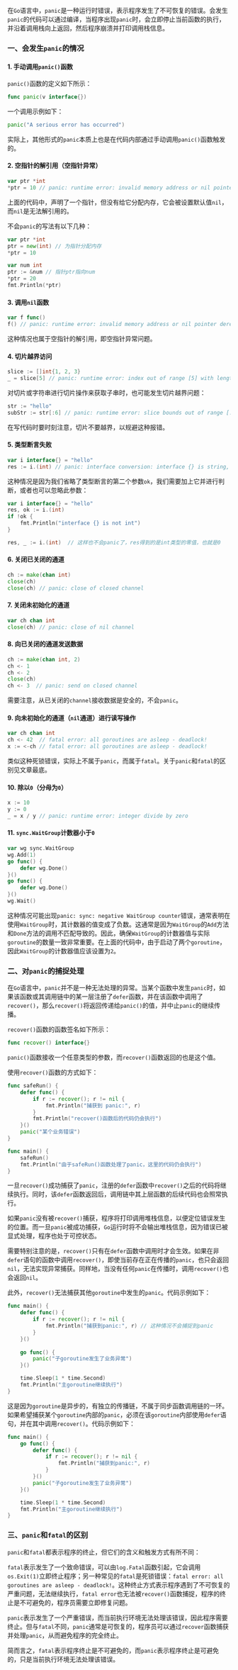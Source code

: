 在`Go`语言中，`panic`是一种运行时错误，表示程序发生了不可恢复的错误。会发生`panic`的代码可以通过编译，当程序出现`panic`时，会立即停止当前函数的执行，并沿着调用栈向上返回，然后程序崩溃并打印调用栈信息。

### 一、会发生`panic`的情况

#### 1. 手动调用`panic()`函数

`panic()`函数的定义如下所示：

```go
func panic(v interface{})
```

一个调用示例如下：

```go
panic("A serious error has occurred")
```

实际上，其他形式的`panic`本质上也是在代码内部通过手动调用`panic()`函数触发的。

#### 2. 空指针的解引用（空指针异常）

```go
var ptr *int
*ptr = 10 // panic: runtime error: invalid memory address or nil pointer dereference
```

上面的代码中，声明了一个指针，但没有给它分配内存，它会被设置默认值`nil`，而`nil`是无法解引用的。

不会`panic`的写法有以下几种：

```go
var ptr *int
ptr = new(int) // 为指针分配内存
*ptr = 10

var num int
ptr := &num // 指针ptr指向num
*ptr = 20
fmt.Println(*ptr)
```

#### 3. 调用`nil`函数

```go
var f func()
f() // panic: runtime error: invalid memory address or nil pointer dereference
```

这种情况也属于空指针的解引用，即空指针异常问题。

#### 4. 切片越界访问

```go
slice := []int{1, 2, 3}
_ = slice[5] // panic: runtime error: index out of range [5] with length 3
```

对切片或字符串进行切片操作来获取子串时，也可能发生切片越界问题：

```go
str := "hello"
subStr := str[:6] // panic: runtime error: slice bounds out of range [:6] with length 5
```

在写代码时要时刻注意，切片不要越界，以规避这种报错。


#### 5. 类型断言失败

```go
var i interface{} = "hello"
res := i.(int) // panic: interface conversion: interface {} is string, not int
```

这种情况是因为我们省略了类型断言的第二个参数`ok`，我们需要加上它并进行判断，或者也可以忽略此参数：

```go
var i interface{} = "hello"
res, ok := i.(int)
if !ok {
	fmt.Println("interface {} is not int")
}

res, _ := i.(int)  // 这样也不会panic了，res得到的是int类型的零值，也就是0
```

#### 6. 关闭已关闭的通道

```go
ch := make(chan int)
close(ch)
close(ch) // panic: close of closed channel
```

#### 7. 关闭未初始化的通道

```go
var ch chan int
close(ch) // panic: close of nil channel
```

#### 8. 向已关闭的通道发送数据

```go
ch := make(chan int, 2)
ch <- 1
ch <- 2
close(ch)
ch <- 3  // panic: send on closed channel
```

需要注意，从已关闭的`channel`接收数据是安全的，不会`panic`。

#### 9. 向未初始化的通道（`nil`通道）进行读写操作

```go
var ch chan int
ch <- 42  // fatal error: all goroutines are asleep - deadlock!
x := <-ch // fatal error: all goroutines are asleep - deadlock!
```

类似这种死锁错误，实际上不属于`panic`，而属于`fatal`。关于`panic`和`fatal`的区别见文章最底。

#### 10. 除以`0`（分母为`0`）

```go
x := 10
y := 0
_ = x / y // panic: runtime error: integer divide by zero
```

#### 11. `sync.WaitGroup`计数器小于`0`

```go
var wg sync.WaitGroup
wg.Add(1)
go func() {
	defer wg.Done()
}()
go func() {
	defer wg.Done()
}()
wg.Wait()
```

这种情况可能出现`panic: sync: negative WaitGroup counter`错误，通常表明在使用`WaitGroup`时，其计数器的值变成了负数。这通常是因为`WaitGroup`的`Add`方法和`Done`方法的调用不匹配导致的。因此，确保`WaitGroup`的计数器值与实际`goroutine`的数量一致非常重要。在上面的代码中，由于启动了两个`goroutine`，因此`WaitGroup`的计数器值应该设置为`2`。

### 二、对`panic`的捕捉处理

在`Go`语言中，`panic`并不是一种无法处理的异常。当某个函数中发生`panic`时，如果该函数或其调用链中的某一层注册了`defer`函数，并在该函数中调用了`recover()`，那么`recover()`将返回传递给`panic()`的值，并中止`panic`的继续传播。

`recover()`函数的函数签名如下所示：

```go
func recover() interface{}
```

`panic()`函数接收一个任意类型的参数，而`recover()`函数返回的也是这个值。

使用`recover()`函数的方式如下：

```go
func safeRun() {
	defer func() {
		if r := recover(); r != nil {
			fmt.Println("捕获到 panic:", r)
		}
		fmt.Println("recover()函数后的代码仍会执行")
	}()
	panic("某个业务错误")
}

func main() {
	safeRun()
	fmt.Println("由于safeRun()函数处理了panic，这里的代码仍会执行")
}
```

一旦`recover()`成功捕获了`panic`，注册的`defer`函数中`recover()`之后的代码将继续执行。同时，该`defer`函数返回后，调用链中其上层函数的后续代码也会照常执行。

如果`panic`没有被`recover()`捕获，程序将打印调用堆栈信息，以便定位错误发生的位置。而一旦`panic`被成功捕获，`Go`运行时将不会输出堆栈信息，因为错误已被显式处理，程序也处于可控状态。

需要特别注意的是，`recover()`只有在`defer`函数中调用时才会生效。如果在非`defer`语句的函数中调用`recover()`，即使当前存在正在传播的`panic`，也只会返回`nil`，无法实现异常捕获。同样地，当没有任何`panic`在传播时，调用`recover()`也会返回`nil`。

此外，`recover()`无法捕获其他`goroutine`中发生的`panic`。代码示例如下：

```go
func main() {
	defer func() {
		if r := recover(); r != nil {
			fmt.Println("捕获到panic:", r) // 这种情况不会捕捉到panic
		}
	}()
	
	go func() {
		panic("子goroutine发生了业务异常")
	}()

	time.Sleep(1 * time.Second)
	fmt.Println("主goroutine继续执行")
}
```

这是因为`goroutine`是异步的，有独立的传播链，不属于同步函数调用链的一环。如果希望捕获某个`goroutine`内部的`panic`，必须在该`goroutine`内部使用`defer`语句，并在其中调用`recover()`。代码示例如下：

```go
func main() {
	go func() {
		defer func() {
			if r := recover(); r != nil {
				fmt.Println("捕获到panic:", r)
			}
		}()
		panic("子goroutine发生了业务异常")
	}()

	time.Sleep(1 * time.Second)
	fmt.Println("主goroutine继续执行")
}
```

### 三、`panic`和`fatal`的区别

`panic`和`fatal`都表示程序的终止，但它们的含义和触发方式有所不同：

`fatal`表示发生了一个致命错误，可以由`log.Fatal`函数引起，它会调用`os.Exit(1)`立即终止程序；另一种常见的`fatal`是死锁错误：`fatal error: all goroutines are asleep - deadlock!`。这种终止方式表示程序遇到了不可恢复的严重问题，无法继续执行，`fatal error`也无法被`recover()`函数捕捉，程序的终止是不可避免的，程序员需要立即修复问题。

`panic`表示发生了一个严重错误，而当前执行环境无法处理该错误，因此程序需要终止。但与`fatal`不同，`panic`通常是可恢复的，程序员可以通过`recover`函数捕获并处理`panic`，从而避免程序的完全终止。

简而言之，`fatal`表示程序终止是不可避免的，而`panic`表示程序终止是可避免的，只是当前执行环境无法处理该错误。
